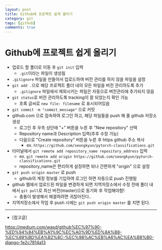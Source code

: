```yaml
---
layout: post
title: Github에 프로젝트 쉽게 올리기
category: git
tags: [github]
comments: true
---
```


# Github에 프로젝트 쉽게 올리기
- 업로드 할 폴더로 이동 후 `git init` 입력
  - `.git`이라는 파일이 생성됨
- `.gitignore` 파일을 만들어서 업로드하여 버전 관리를 하지 않을 파일을 설정
- `git add .`으로 해당 프로젝트 폴더 내의 모든 파일을 버전 관리하도록 추가
  - `.gitignore` 파일에서 제외시키는 파일은 자동으로 버전관리에 추가되지 않음
- `git status`로 버전 관리하도록 tracking이 잘 되었는지 확인 가능
  - 초록 글씨로 `new file: filename` 로 표시되어있음
- `git commit -m "commit_message"` 으로 커밋
- github.com 으로 접속하여 로그인 하고, 해당 파일들을 push 해 줄 github 저장소 생성
  - 로그인 후 우측 상단에 "+" 버튼을 누른 후 "New repository" 선택
  - Repository name과 Description 입력(추후 수정 가능)
  - 다음으로 "Create repository" 버튼을 누른 후 https github 주소 복사
    - ex. `https://github.com/seongkyun/pytorch-classifications.git`
- 터미널에서 `git remote add repository_name repository_address` 입력
  - ex. `git remote add origin https://github.com/seongkyun/pytorch-classifications.git`
  - repository_name은 편리하게 설정하면 되나 간편하게 "origin" 으로 설정
- `git push origin master` 로 push
  - github의 계정 정보를 기입하여 로그인 하면 자동으로 push 진행됨
- github 웹에서 업로드된 파일을 변경하게 되면 지역저장소에서 수정 전에 폴더 내에서 `git pull`로 최신 버전(master)으로 동기화 후 작업해야함!
  - 충돌이 발생해서 해결하려면 귀찮아진다..
- 지역저장소에서 작업 후 push 시에는 `git push origin master` 를 치면 된다.

---
- [참고글]

https://medium.com/wasd/github%EC%97%90-%ED%94%84%EB%A1%9C%EC%A0%9D%ED%8A%B8-%EC%89%BD%EA%B2%8C-%EC%98%AC%EB%A6%AC%EA%B8%B0-django-1e2c7814a13
